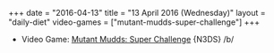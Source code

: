 +++
date = "2016-04-13"
title = "13 April 2016 (Wednesday)"
layout = "daily-diet"
video-games = ["mutant-mudds-super-challenge"]
+++

<ul>
<li class="entry Video Game">Video Game: <a href="/video-games/mutant-mudds-super-challenge">Mutant Mudds: Super Challenge</a> {N3DS} /b/</li>
</ul>